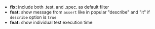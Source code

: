 - **fix:** include both .test. and .spec. as default filter
- **feat:** show message from `assert` like in popular "describe" and "it" if `describe` option is `true`
- **feat:** show individual test execution time

